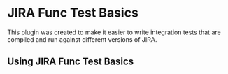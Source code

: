 # JIRA Func Test Basics

This plugin was created to make it easier to write integration tests that are compiled and run against different versions of JIRA.

## Using JIRA Func Test Basics

